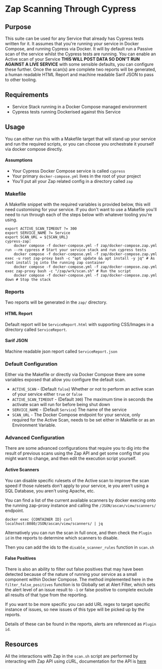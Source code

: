 # Zap Scanning Through Cypress

## Purpose

This suite can be used for any Service that already has Cypress tests written for it.  It assumes that you're running your service in Docker Compose, and running Cypress via Docker.  It will by default run a Passive scan of the service whilst the Cypress tests are running.  You can enable an Active scan of your Service **THIS WILL POST DATA SO DON'T RUN AGAINST A LIVE SERVICE** with some sensible defaults, you can configure these further.  Once the scan(s) are complete two reports will be generated, a human readable HTML Report and machine readable Sarif JSON to pass to other tooling.


## Requirements

- Service Stack running in a Docker Compose managed environment
- Cypress tests running Dockerised against this Service


## Usage

You can either run this with a Makefile target that will stand up your service and run the required scripts, or you can choose you orchestrate it yourself via docker compose directly.

#### Assumptions
- Your Cypress Docker Compose service is called `cypress`
- Your primary `docker-compose.yml` lives in the root of your project
- You'll put all your Zap related config in a directory called `zap`

### Makefile
A Makefile snippet with the required variables is provided below, this will need customising for your service.  If you don't want to use a Makefile you'll need to run through each of the steps below with whatever tooling you're using.

```export ACTIVE_SCAN ?= false
export ACTIVE_SCAN_TIMEOUT ?= 300
export SERVICE_NAME ?= Service
export SCAN_URL = ${SCAN_URL}
cypress-zap:
	docker compose -f docker-compose.yml -f zap/docker-compose.zap.yml run --rm cypress # Start your service stack and run cypress tests
	docker compose -f docker-compose.yml -f zap/docker-compose.zap.yml exec -u root zap-proxy bash -c "apt update && apt install -y jq" # As root install jq into the running zap container
	docker compose -f docker-compose.yml -f zap/docker-compose.zap.yml exec zap-proxy bash -c "/zap/wrk/scan.sh" # Run the script
	docker compose -f docker-compose.yml -f zap/docker-compose.zap.yml down # Stop the stack
```

### Reports 
Two reports will be generated in the `zap/` directory.

#### HTML Report
Default report will be `ServiceReport.html` with supporting CSS/Images in a directory called `ServiceReport`.

#### Sarif JSON
Machine readable json report called `ServiceReport.json`

### Default Configuration
Either via the Makefile or directly via Docker Compose there are some variables exposed that allow you configure the default scan.

- `ACTIVE_SCAN` - (Default `false`) Whether or not to perform an active scan of your service either `true` or `false`
- `ACTIVE_SCAN_TIMEOUT` - (Default `300`) The maximum time in seconds the activate scan will run for before being shut down
- `SERVICE_NAME` - (Default `Service`) The name of the service
- `SCAN_URL` - The Docker Compose endpoint for your service, only required for the Active Scan, needs to be set either in Makefile or as an Environment Variable.

### Advanced Configuration
There are some advanced configurations that require you to dig into the result of previous scans using the Zap API and get some config that you might want to change, and then edit the execution script yourself.

#### Active Scanners
You can disable specific rulesets of the Active scan to improve the scan speed if those rulesets don't apply to your service, ie you aren't using a SQL Database, you aren't using Apache, etc.

You can find a list of the current available scanners by docker execing onto the running zap-proxy instance and calling the `/JSON/ascan/view/scanners/` endpoint.

`docker exec {CONTAINER ID} curl localhost:8080/JSON/ascan/view/scanners/ | jq`

Alternatively you can run the scan in full once, and then check the `Plugin id` in the reports to determine which scanners to disable.

Then you can add the ids to the `disable_scanner_rules` function in `scan.sh`


#### False Positives

There is also an ability to filter out false positives that may have been detected because of the  nature of running your service as a small component within Docker Compose.   The method implemented here in the `filter_false_positives` function is to Globally set at Alert Filter, which sets the alert level of an issue result to `-1` or false positive to complete exclude all results of that type from the reporting.   

If you want to be more specific you can add URL regex to target specific instance of issues, so new issues of this type will be picked up by the reports.

Details of these can be found in the reports, alerts are referenced as `Plugin id`.


## Resources

All the interactions with Zap in the `scan.sh` script are performed by interacting with Zap API using cURL, documentation for the API is [here](https://www.zaproxy.org/docs/api/#api-catalogue)

